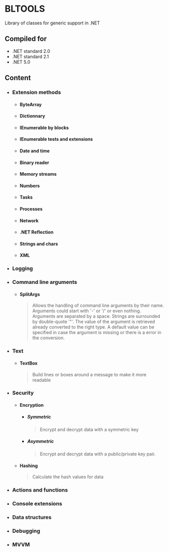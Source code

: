 ﻿# BLTOOLS
Library of classes for generic support in .NET

## Compiled for 
- .NET standard 2.0
- .NET standard 2.1
- .NET 5.0

## Content
- ### Extension methods
  - #### ByteArray
  - #### Dictionnary
  - #### IEnumerable by blocks
  - #### IEnumerable tests and extensions
  - #### Date and time
  - #### Binary reader
  - #### Memory streams
  - #### Numbers
  - #### Tasks
  - #### Processes
  - #### Network
  - #### .NET Reflection
  - #### Strings and chars
  - #### XML
- ### Logging
- ### Command line arguments
  - #### SplitArgs
    > Allows the handling of command line arguments by their name. Arguments could start with '-' or '/' or even nothing.
    > Arguments are separated by a space. Strings are surrounded by double-quote '"'.
    > The value of the argument is retrieved already converted to the right type. A default value can be specified in case
    > the argument is missing or there is a error in the conversion.
- ### Text
  - #### TextBox
    > Build lines or boxes around a message to make it more readable
- ### Security
  - #### Encryption
    - ##### Symmetric
      > Encrypt and decrypt data with a symmetric key
    - ##### Asymmetric
      > Encrypt and decrypt data with a public/private key pair.
  - #### Hashing
    > Calculate the hash values for data
- ### Actions and functions
- ### Console extensions
- ### Data structures
- ### Debugging
- ### MVVM

